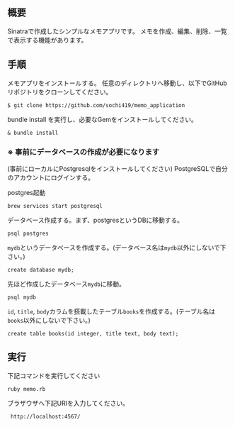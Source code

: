 ## 概要
Sinatraで作成したシンプルなメモアプリです。
メモを作成、編集、削除、一覧で表示する機能があります。
## 手順

メモアプリをインストールする。
任意のディレクトリへ移動し、以下でGitHubリポジトリをクローンしてください。
````
$ git clone https://github.com/sochi419/memo_application
````

bundle install を実行し、必要なGemをインストールしてください。
````
& bundle install
````

### ※ 事前にデータベースの作成が必要になります

(事前にローカルにPostgresqlをインストールしてください)
PostgreSQLで自分のアカウントにログインする。

postgres起動
````
brew services start postgresql
````
データベース作成する。まず、postgresというDBに移動する。
````
psql postgres
````

`mydb`というデータベースを作成する。(データベース名は`mydb`以外にしないで下さい。)
````
create database mydb;
````


先ほど作成したデータベース`mydb`に移動。
````
psql mydb
````

`id`, `title`, `body`カラムを搭載したテーブル`books`を作成する。(テーブル名は`books`以外にしないで下さい。)
````
create table books(id integer, title text, body text);
````

## 実行
下記コマンドを実行してください
````
ruby memo.rb
````


ブラザウザへ下記URIを入力してください。
````
 http://localhost:4567/
````





